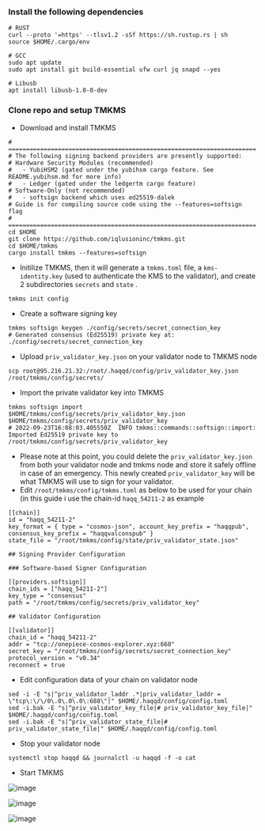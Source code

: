 ### Install the following dependencies
```
# RUST
curl --proto '=https' --tlsv1.2 -sSf https://sh.rustup.rs | sh
source $HOME/.cargo/env

# GCC
sudo apt update
sudo apt install git build-essential ufw curl jq snapd --yes

# Libusb
apt install libusb-1.0-0-dev
```

### Clone repo and setup TMKMS
- Download and install TMKMS
```
# ======================================================================
# The following signing backend providers are presently supported:
# Hardware Security Modules (recommended)
#   - YubiHSM2 (gated under the yubihsm cargo feature. See README.yubihsm.md for more info)
#   - Ledger (gated under the ledgertm cargo feature)
# Software-Only (not recommended)
#   - softsign backend which uses ed25519-dalek
# Guide is for compiling source code using the --features=softsign flag
# ======================================================================
cd $HOME
git clone https://github.com/iqlusioninc/tmkms.git
cd $HOME/tmkms
cargo install tmkms --features=softsign
```
- Initilize TMKMS, then it will generate a `tmkms.toml` file, a `kms-identity.key` (used to authenticate the KMS to the validator), and create 2 subdirectories `secrets` and `state` .
```
tmkms init config
```

- Create a software signing key
```
tmkms softsign keygen ./config/secrets/secret_connection_key
# Generated consensus (Ed25519) private key at: ./config/secrets/secret_connection_key
```

- Upload `priv_validator_key.json` on your validator node to TMKMS node
```
scp root@95.216.21.32:/root/.haqqd/config/priv_validator_key.json /root/tmkms/config/secrets/
```

- Import the private validator key into TMKMS
```
tmkms softsign import $HOME/tmkms/config/secrets/priv_validator_key.json $HOME/tmkms/config/secrets/priv_validator_key
# 2022-09-23T16:08:03.405550Z  INFO tmkms::commands::softsign::import: Imported Ed25519 private key to /root/tmkms/config/secrets/priv_validator_key
```

- Please note at this point, you could delete the `priv_validator_key.json` from both your validator node and tmkms node and store it safely offline in case of an emergency. This newly created `priv_validator_key` will be what TMKMS will use to sign for your validator.
- Edit `/root/tmkms/config/tmkms.toml` as below to be used for your chain (in this guide i use the chain-id `haqq_54211-2` as example
```
[[chain]]
id = "haqq_54211-2"
key_format = { type = "cosmos-json", account_key_prefix = "haqqpub", consensus_key_prefix = "haqqvalconspub" }
state_file = "/root/tmkms/config/state/priv_validator_state.json"

## Signing Provider Configuration

### Software-based Signer Configuration

[[providers.softsign]]
chain_ids = ["haqq_54211-2"]
key_type = "consensus"
path = "/root/tmkms/config/secrets/priv_validator_key"

## Validator Configuration

[[validator]]
chain_id = "haqq_54211-2"
addr = "tcp://onepiece-cosmos-explorer.xyz:668"
secret_key = "/root/tmkms/config/secrets/secret_connection_key"
protocol_version = "v0.34"
reconnect = true
```

- Edit configuration data of your chain on validator node
```
sed -i -E "s|^priv_validator_laddr .*|priv_validator_laddr = \"tcp\:\/\/0\.0\.0\.0\:688\"|" $HOME/.haqqd/config/config.toml
sed -i.bak -E "s|^priv_validator_key_file|# priv_validator_key_file|" $HOME/.haqqd/config/config.toml
sed -i.bak -E "s|^priv_validator_state_file|# priv_validator_state_file|" $HOME/.haqqd/config/config.toml
```

- Stop your validator node
```
systemctl stop haqqd && journalctl -u haqqd -f -o cat
```

- Start TMKMS 


![image](https://user-images.githubusercontent.com/91453629/192012024-8a8483ad-ef4a-47fe-a6dd-79bfcfac44dd.png)

![image](https://user-images.githubusercontent.com/91453629/192043612-1daa067b-7810-4ba7-8dee-c608f073a7ca.png)

![image](https://user-images.githubusercontent.com/91453629/192043665-e96206f3-1956-4321-98f6-3b4361fc24f3.png)


